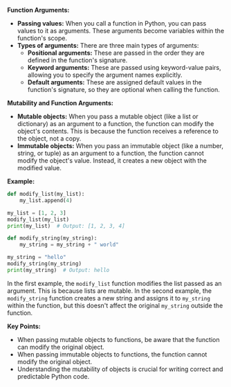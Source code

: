 **Function Arguments:**

* **Passing values:** When you call a function in Python, you can pass values to it as arguments. These arguments become variables within the function's scope.
* **Types of arguments:** There are three main types of arguments:
    - **Positional arguments:** These are passed in the order they are defined in the function's signature.
    - **Keyword arguments:** These are passed using keyword-value pairs, allowing you to specify the argument names explicitly.
    - **Default arguments:** These are assigned default values in the function's signature, so they are optional when calling the function.

**Mutability and Function Arguments:**

* **Mutable objects:** When you pass a mutable object (like a list or dictionary) as an argument to a function, the function can modify the object's contents. This is because the function receives a reference to the object, not a copy.
* **Immutable objects:** When you pass an immutable object (like a number, string, or tuple) as an argument to a function, the function cannot modify the object's value. Instead, it creates a new object with the modified value.

**Example:**

```python
def modify_list(my_list):
    my_list.append(4)

my_list = [1, 2, 3]
modify_list(my_list)
print(my_list)  # Output: [1, 2, 3, 4]

def modify_string(my_string):
    my_string = my_string + " world"

my_string = "hello"
modify_string(my_string)
print(my_string)  # Output: hello
```

In the first example, the `modify_list` function modifies the list passed as an argument. This is because lists are mutable. In the second example, the `modify_string` function creates a new string and assigns it to `my_string` within the function, but this doesn't affect the original `my_string` outside the function.

**Key Points:**

* When passing mutable objects to functions, be aware that the function can modify the original object.
* When passing immutable objects to functions, the function cannot modify the original object.
* Understanding the mutability of objects is crucial for writing correct and predictable Python code.
